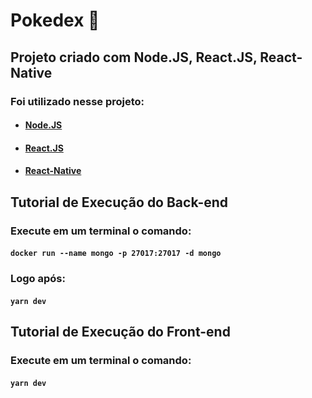 # Pokedex :wine_glass:

## Projeto criado com Node.JS, React.JS, React-Native

### Foi utilizado nesse projeto:

* #### [Node.JS](https://nodejs.org/en/)
* #### [React.JS](https://reactjs.org/)
* #### [React-Native](https://reactnative.dev/)

## Tutorial de Execução do Back-end

### Execute em um terminal o comando:

#### `docker run --name mongo -p 27017:27017 -d mongo`

### Logo após:

#### `yarn dev`

## Tutorial de Execução do Front-end

### Execute em um terminal o comando:

#### `yarn dev`